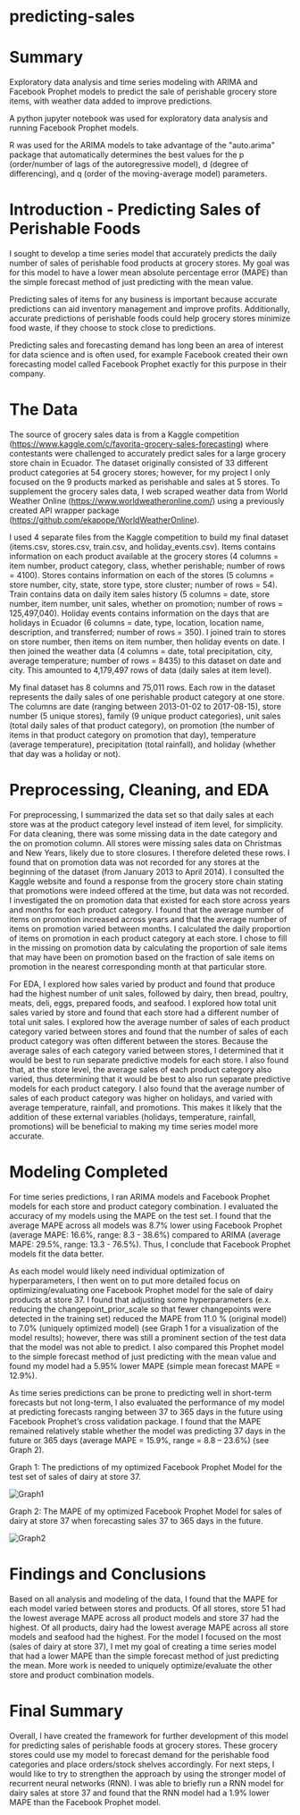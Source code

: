 # predicting-sales

# Summary

Exploratory data analysis and time series modeling with ARIMA and Facebook Prophet models to predict the sale of perishable grocery store items, with weather data added to improve predictions.

A python jupyter notebook was used for exploratory data analysis and running Facebook Prophet models.

R was used for the ARIMA models to take advantage of the "auto.arima" package that automatically determines the best values for the p (order/number of lags of the autoregressive model), d (degree of differencing), and q (order of the moving-average model) parameters.

# Introduction - Predicting Sales of Perishable Foods

I sought to develop a time series model that accurately predicts the daily number of sales of perishable food products at grocery stores. My goal was for this model to have a lower mean absolute percentage error (MAPE) than the simple forecast method of just predicting with the mean value.

Predicting sales of items for any business is important because accurate predictions can aid inventory management and improve profits. Additionally, accurate predictions of perishable foods could help grocery stores minimize food waste, if they choose to stock close to predictions. 

Predicting sales and forecasting demand has long been an area of interest for data science and is often used, for example Facebook created their own forecasting model called Facebook Prophet exactly for this purpose in their company. 

# The Data

The source of grocery sales data is from a Kaggle competition (https://www.kaggle.com/c/favorita-grocery-sales-forecasting) where contestants were challenged to accurately predict sales for a large grocery store chain in Ecuador. The dataset originally consisted of 33 different product categories at 54 grocery stores; however, for my project I only focused on the 9 products marked as perishable and sales at 5 stores. To supplement the grocery sales data, I web scraped weather data from World Weather Online (https://www.worldweatheronline.com/) using a previously created API wrapper package (https://github.com/ekapope/WorldWeatherOnline). 

I used 4 separate files from the Kaggle competition to build my final dataset (items.csv, stores.csv, train.csv, and holiday_events.csv). Items contains information on each product available at the grocery stores (4 columns = item number, product category, class, whether perishable; number of rows = 4100). Stores contains information on each of the stores (5 columns = store number, city, state, store type, store cluster; number of rows = 54). Train contains data on daily item sales history (5 columns = date, store number, item number, unit sales, whether on promotion; number of rows = 125,497,040). Holiday events contains information on the days that are holidays in Ecuador (6 columns = date, type, location, location name, description, and transferred; number of rows = 350). I joined train to stores on store number, then items on item number, then holiday events on date. I then joined the weather data (4 columns = date, total precipitation, city, average temperature; number of rows = 8435) to this dataset on date and city. This amounted to 4,179,497 rows of data (daily sales at item level).

My final dataset has 8 columns and 75,011 rows. Each row in the dataset represents the daily sales of one perishable product category at one store. The columns are date (ranging between 2013-01-02 to 2017-08-15), store number (5 unique stores), family (9 unique product categories), unit sales (total daily sales of that product category), on promotion (the number of items in that product category on promotion that day), temperature (average temperature), precipitation (total rainfall), and holiday (whether that day was a holiday or not).

# Preprocessing, Cleaning, and EDA

For preprocessing, I summarized the data set so that daily sales at each store was at the product category level instead of item level, for simplicity. For data cleaning, there was some missing data in the date category and the on promotion column. All stores were missing sales data on Christmas and New Years, likely due to store closures. I therefore deleted these rows. I found that on promotion data was not recorded for any stores at the beginning of the dataset (from January 2013 to April 2014). I consulted the Kaggle website and found a response from the grocery store chain stating that promotions were indeed offered at the time, but data was not recorded. I investigated the on promotion data that existed for each store across years and months for each product category. I found that the average number of items on promotion increased across years and that the average number of items on promotion varied between months. I calculated the daily proportion of items on promotion in each product category at each store. I chose to fill in the missing on promotion data by calculating the proportion of sale items that may have been on promotion based on the fraction of sale items on promotion in the nearest corresponding month at that particular store. 

For EDA, I explored how sales varied by product and found that produce had the highest number of unit sales, followed by dairy, then bread, poultry, meats, deli, eggs, prepared foods, and seafood. I explored how total unit sales varied by store and found that each store had a different number of total unit sales. I explored how the average number of sales of each product category varied between stores and found that the number of sales of each product category was often different between the stores. Because the average sales of each category varied between stores, I determined that it would be best to run separate predictive models for each store. I also found that, at the store level, the average sales of each product category also varied, thus determining that it would be best to also run separate predictive models for each product category. I also found that the average number of sales of each product category was higher on holidays, and varied with average temperature, rainfall, and promotions. This makes it likely that the addition of these external variables (holidays, temperature, rainfall, promotions) will be beneficial to making my time series model more accurate.

# Modeling Completed

For time series predictions, I ran ARIMA models and Facebook Prophet models for each store and product category combination. I evaluated the accuracy of my models using the MAPE on the test set. I found that the average MAPE across all models was 8.7% lower using Facebook Prophet (average MAPE: 16.6%, range: 8.3 - 38.6%) compared to ARIMA (average MAPE: 29.5%, range: 13.3 - 76.5%). Thus, I conclude that Facebook Prophet models fit the data better. 

As each model would likely need individual optimization of hyperparameters, I then went on to put more detailed focus on optimizing/evaluating one Facebook Prophet model for the sale of dairy products at store 37. I found that adjusting some hyperparameters (e.x. reducing the changepoint_prior_scale so that fewer changepoints were detected in the training set) reduced the MAPE from 11.0 % (original model) to 7.0% (uniquely optimized model) (see Graph 1 for a visualization of the model results); however, there was still a prominent section of the test data that the model was not able to predict. I also compared this Prophet model to the simple forecast method of just predicting with the mean value and found my model had a 5.95% lower MAPE (simple mean forecast MAPE = 12.9%). 

As time series predictions can be prone to predicting well in short-term forecasts but not long-term, I also evaluated the performance of my model at predicting forecasts ranging between 37 to 365 days in the future using Facebook Prophet’s cross validation package. I found that the MAPE remained relatively stable whether the model was predicting 37 days in the future or 365 days (average MAPE = 15.9%, range = 8.8 – 23.6%) (see Graph 2). 

Graph 1: The predictions of my optimized Facebook Prophet Model for the test set of sales of dairy at store 37.
 
![Graph1](/images/graph1.png)

Graph 2: The MAPE of my optimized Facebook Prophet Model for sales of dairy at store 37 when forecasting sales 37 to 365 days in the future.

![Graph2](/images/graph2.png)
 
# Findings and Conclusions 

Based on all analysis and modeling of the data, I found that the MAPE for each model varied between stores and products. Of all stores, store 51 had the lowest average MAPE across all product models and store 37 had the highest. Of all products, dairy had the lowest average MAPE across all store models and seafood had the highest. For the model I focused on the most (sales of dairy at store 37), I met my goal of creating a time series model that had a lower MAPE than the simple forecast method of just predicting the mean. More work is needed to uniquely optimize/evaluate the other store and product combination models.

# Final Summary

Overall, I have created the framework for further development of this model for predicting sales of perishable foods at grocery stores. These grocery stores could use my model to forecast demand for the perishable food categories and place orders/stock shelves accordingly. For next steps, I would like to try to strengthen the approach by using the stronger model of recurrent neural networks (RNN). I was able to briefly run a RNN model for dairy sales at store 37 and found that the RNN model had a 1.9% lower MAPE than the Facebook Prophet model.
